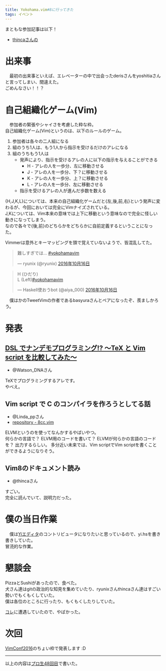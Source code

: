 ```yaml
---
title: Yokohama.vim#8に行ってきた
tags: イベント
---
```

まともな参加記事は以下！

- [thincaさんの](http://thinca.hatenablog.com/entry/yokohamavim-8)

# 出来事
　最初の出来事といえば、エレベーターの中で出会ったderisさんをyoshitiaさんと言ってしまい、間違えた。  
ごめんなさい！！？

# 自己組織化ゲーム(Vim)
　参加者の緊張やシャイさを考慮した粋な枠。  
自己組織化ゲーム(Vim)というのは、以下のルールのゲーム。

1. 参加者は各々の二人組になる
2. 組のうち1人は、もう1人から指示を受けるだけのアレになる
3. 組のうちもう1人は
    - 発声により、指示を受けるアレの人に以下の指示を与えることができる
        - H - アレの人を一歩分、左に移動させる
        - J - アレの人を一歩分、下？に移動させる
        - K - アレの人を一歩分、上？に移動させる
        - L - アレの人を一歩分、左に移動させる
    - 指示を受けるアレの人が進んだ歩数を数える

{H,J,K,L}については、本来の自己組織化ゲームだと{左,後,前,右}という発声に変わるが、今回においては完全にVimナイズされている。  
J,Kについては、Vim本来の意味では上下に移動という意味なので完全に怪しい動きになってしまう。  
なので各々で{後,前}のどちらかをどちらかに自前定義するということになった。

Vimmerは意外とキーマッピングを頭で覚えていないようで、皆混乱してた。

<blockquote class="twitter-tweet" data-lang="ja"><p lang="ja" dir="ltr">難しすぎでは... <a href="https://twitter.com/hashtag/yokohamavim?src=hash">#yokohamavim</a></p>&mdash; ryunix (@ryunix) <a href="https://twitter.com/ryunix/status/787525436175622144">2016年10月16日</a></blockquote>
<script async src="//platform.twitter.com/widgets.js" charset="utf-8"></script>

<blockquote class="twitter-tweet" data-lang="ja"><p lang="ja" dir="ltr">H (ひだり)<br>L (Left)<a href="https://twitter.com/hashtag/yokohamavim?src=hash">#yokohamavim</a></p>&mdash; Haskell使おうbot (@aiya_000) <a href="https://twitter.com/aiya_000/status/787527041486692352">2016年10月16日</a></blockquote>
 <script async src="//platform.twitter.com/widgets.js" charset="utf-8"></script>

　僕はかのTweetVimの作者であるbasyuraさんとペアになったぞ、羨ましかろう。

# 発表
## [DSL でナンデモプログラミング!? ～TeX と Vim script を比較してみた～](https://speakerdeck.com/watsondna/dsl-programming)
- @Watson_DNAさん

TeXでプログラミングするアレです。  
やべえ。

## Vim script で C のコンパイラを作ろうとしてる話
- @Linda_ppさん
- [repository - 8cc.vim](https://github.com/rhysd/8cc.vim)

ELVMというのを使ってなんかするやばいやつ。  
何らかの言語で？ ELVM用のコードを書いて？ ELVMが何らかの言語のコードを？ 出力するらしい。
多分近い未来では、Vim scriptでVim scriptを書くことができるようになりそう。

## Vim8のドキュメント読み
- @thincaさん

すごい。  
完全に読んでいて、説明力だった。

# 僕の当日作業
　僕は[Yiエディタ](https://github.com/yi-editor/yi)のコントリビュータになりたいと思っているので、yi.hsを書き書きしていた。  
冒涜的な作業。

# 懇談会
PizzaとSushiがあったので、食べた。  
犬さん達はgitの政治的な知見を集めていたり、ryunixさんthincaさん達はすごい勢いでもくもくしていた。  
僕は各位のところに行ったり、もくもくしたりしていた。

[コレ](http://qiita.com/aiya000/items/4d6493d1ef3098907a23)に遭遇していたので、やばかった。

# 次回
[VimConf2016](http://vimconf.vim-jp.org/2016/)のちょい枠で発表します :D

- - -

以上の内容は[プロ生48回目](https://atnd.org/events/82027)で書いた。
